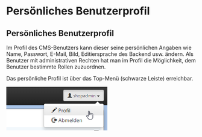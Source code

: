 # Persönliches Benutzerprofil

## Persönliches Benutzerprofil

Im Profil des CMS-Benutzers kann dieser seine persönlichen Angaben wie Name, Passwort, E-Mail, Bild, Editiersprache des Backend usw. ändern. Als Benutzer mit administrativen Rechten hat man im Profil die Möglichkeit, dem Benutzer bestimmte Rollen zuzuordnen.

Das persönliche Profil ist über das Top-Menü \(schwarze Leiste\) erreichbar.

![](../.gitbook/assets/persoenliches_benutzerprofil.png)

